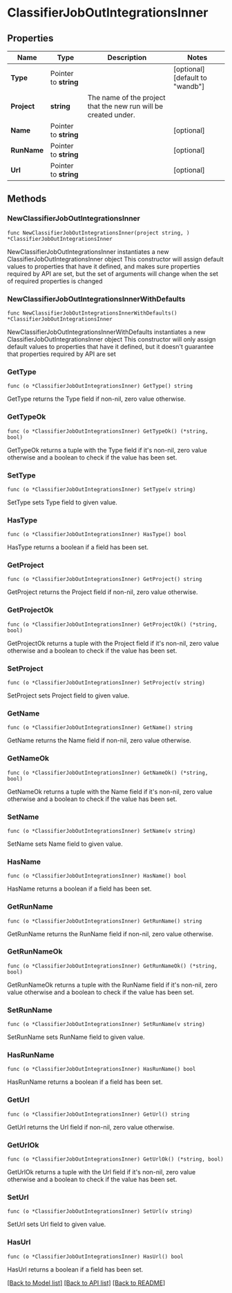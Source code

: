 # ClassifierJobOutIntegrationsInner

## Properties

Name | Type | Description | Notes
------------ | ------------- | ------------- | -------------
**Type** | Pointer to **string** |  | [optional] [default to "wandb"]
**Project** | **string** | The name of the project that the new run will be created under. | 
**Name** | Pointer to **string** |  | [optional] 
**RunName** | Pointer to **string** |  | [optional] 
**Url** | Pointer to **string** |  | [optional] 

## Methods

### NewClassifierJobOutIntegrationsInner

`func NewClassifierJobOutIntegrationsInner(project string, ) *ClassifierJobOutIntegrationsInner`

NewClassifierJobOutIntegrationsInner instantiates a new ClassifierJobOutIntegrationsInner object
This constructor will assign default values to properties that have it defined,
and makes sure properties required by API are set, but the set of arguments
will change when the set of required properties is changed

### NewClassifierJobOutIntegrationsInnerWithDefaults

`func NewClassifierJobOutIntegrationsInnerWithDefaults() *ClassifierJobOutIntegrationsInner`

NewClassifierJobOutIntegrationsInnerWithDefaults instantiates a new ClassifierJobOutIntegrationsInner object
This constructor will only assign default values to properties that have it defined,
but it doesn't guarantee that properties required by API are set

### GetType

`func (o *ClassifierJobOutIntegrationsInner) GetType() string`

GetType returns the Type field if non-nil, zero value otherwise.

### GetTypeOk

`func (o *ClassifierJobOutIntegrationsInner) GetTypeOk() (*string, bool)`

GetTypeOk returns a tuple with the Type field if it's non-nil, zero value otherwise
and a boolean to check if the value has been set.

### SetType

`func (o *ClassifierJobOutIntegrationsInner) SetType(v string)`

SetType sets Type field to given value.

### HasType

`func (o *ClassifierJobOutIntegrationsInner) HasType() bool`

HasType returns a boolean if a field has been set.

### GetProject

`func (o *ClassifierJobOutIntegrationsInner) GetProject() string`

GetProject returns the Project field if non-nil, zero value otherwise.

### GetProjectOk

`func (o *ClassifierJobOutIntegrationsInner) GetProjectOk() (*string, bool)`

GetProjectOk returns a tuple with the Project field if it's non-nil, zero value otherwise
and a boolean to check if the value has been set.

### SetProject

`func (o *ClassifierJobOutIntegrationsInner) SetProject(v string)`

SetProject sets Project field to given value.


### GetName

`func (o *ClassifierJobOutIntegrationsInner) GetName() string`

GetName returns the Name field if non-nil, zero value otherwise.

### GetNameOk

`func (o *ClassifierJobOutIntegrationsInner) GetNameOk() (*string, bool)`

GetNameOk returns a tuple with the Name field if it's non-nil, zero value otherwise
and a boolean to check if the value has been set.

### SetName

`func (o *ClassifierJobOutIntegrationsInner) SetName(v string)`

SetName sets Name field to given value.

### HasName

`func (o *ClassifierJobOutIntegrationsInner) HasName() bool`

HasName returns a boolean if a field has been set.

### GetRunName

`func (o *ClassifierJobOutIntegrationsInner) GetRunName() string`

GetRunName returns the RunName field if non-nil, zero value otherwise.

### GetRunNameOk

`func (o *ClassifierJobOutIntegrationsInner) GetRunNameOk() (*string, bool)`

GetRunNameOk returns a tuple with the RunName field if it's non-nil, zero value otherwise
and a boolean to check if the value has been set.

### SetRunName

`func (o *ClassifierJobOutIntegrationsInner) SetRunName(v string)`

SetRunName sets RunName field to given value.

### HasRunName

`func (o *ClassifierJobOutIntegrationsInner) HasRunName() bool`

HasRunName returns a boolean if a field has been set.

### GetUrl

`func (o *ClassifierJobOutIntegrationsInner) GetUrl() string`

GetUrl returns the Url field if non-nil, zero value otherwise.

### GetUrlOk

`func (o *ClassifierJobOutIntegrationsInner) GetUrlOk() (*string, bool)`

GetUrlOk returns a tuple with the Url field if it's non-nil, zero value otherwise
and a boolean to check if the value has been set.

### SetUrl

`func (o *ClassifierJobOutIntegrationsInner) SetUrl(v string)`

SetUrl sets Url field to given value.

### HasUrl

`func (o *ClassifierJobOutIntegrationsInner) HasUrl() bool`

HasUrl returns a boolean if a field has been set.


[[Back to Model list]](../README.md#documentation-for-models) [[Back to API list]](../README.md#documentation-for-api-endpoints) [[Back to README]](../README.md)


